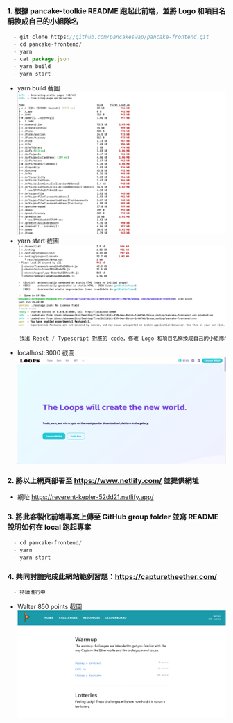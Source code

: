 ### 1. 根據 pancake-toolkie README 跑起此前端，並將 Logo 和項目名稱換成自己的小組隊名
```js
  - git clone https://github.com/pancakeswap/pancake-frontend.git
  - cd pancake-frontend/
  - yarn
  - cat package.json
  - yarn build
  - yarn start
```
- yarn build 截圖 ![](./hw1_yarn_build.png)
- yarn start 截圖 ![](./hw1_yarn_start.png)
```js
  - 找出 React / Typescript 對應的 code，修改 Logo 和項目名稱換成自己的小組隊名
```
- localhost:3000 截圖 ![](./hw2_localhost.png)

### 2. 將以上網頁部署至 https://www.netlify.com/ 並提供網址
- 網址 https://reverent-kepler-52dd21.netlify.app/

### 3. 將此客製化前端專案上傳至 GitHub group folder 並寫 README 說明如何在 local 跑起專案
```js
  - cd pancake-frontend/
  - yarn
  - yarn start
```

### 4. 共同討論完成此網站範例習題：https://capturetheether.com/
```js
  - 持續進行中
```
- Walter 850 points 截圖 ![](./hw4_score.png)
